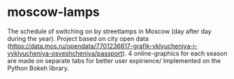 # moscow-lamps
The schedule of switching on by streetlamps in Moscow (day after day during the year). 
Project based on city open data (https://data.mos.ru/opendata/7701236617-grafik-vklyucheniya-i-vyklyucheniya-osveshcheniya/passport). 
4 online-graphics for each season are made on separate tabs for better user expirience/
Implemented on the Python Bokeh library.
